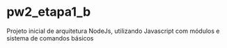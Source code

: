 # pw2_etapa1_b
Projeto inicial de arquitetura NodeJs, utilizando Javascript com módulos e sistema de comandos básicos
